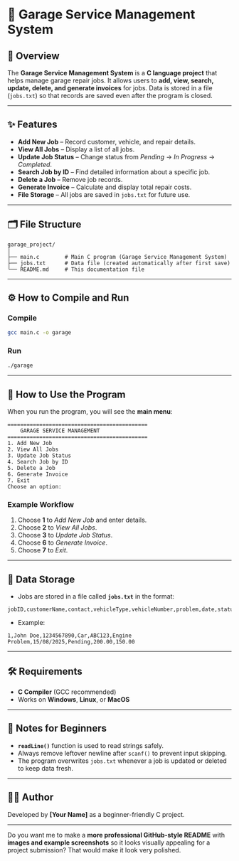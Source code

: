 # 🚗 Garage Service Management System

## 📌 Overview

The **Garage Service Management System** is a **C language project** that helps manage garage repair jobs.
It allows users to **add, view, search, update, delete, and generate invoices** for jobs.
Data is stored in a file (`jobs.txt`) so that records are saved even after the program is closed.

---

## ✨ Features

* **Add New Job** – Record customer, vehicle, and repair details.
* **View All Jobs** – Display a list of all jobs.
* **Update Job Status** – Change status from *Pending* → *In Progress* → *Completed*.
* **Search Job by ID** – Find detailed information about a specific job.
* **Delete a Job** – Remove job records.
* **Generate Invoice** – Calculate and display total repair costs.
* **File Storage** – All jobs are saved in `jobs.txt` for future use.

---

## 🗂 File Structure

```
garage_project/
│
├── main.c        # Main C program (Garage Service Management System)
├── jobs.txt      # Data file (created automatically after first save)
└── README.md     # This documentation file
```

---

## ⚙️ How to Compile and Run

### **Compile**

```bash
gcc main.c -o garage
```

### **Run**

```bash
./garage
```

---

## 📖 How to Use the Program

When you run the program, you will see the **main menu**:

```
============================================
    GARAGE SERVICE MANAGEMENT
============================================
1. Add New Job
2. View All Jobs
3. Update Job Status
4. Search Job by ID
5. Delete a Job
6. Generate Invoice
7. Exit
Choose an option:
```

### **Example Workflow**

1. Choose **1** to *Add New Job* and enter details.
2. Choose **2** to *View All Jobs*.
3. Choose **3** to *Update Job Status*.
4. Choose **6** to *Generate Invoice*.
5. Choose **7** to *Exit*.

---

## 💾 Data Storage

* Jobs are stored in a file called **`jobs.txt`** in the format:

```
jobID,customerName,contact,vehicleType,vehicleNumber,problem,date,status,partsCost,laborCost
```

* Example:

```
1,John Doe,1234567890,Car,ABC123,Engine Problem,15/08/2025,Pending,200.00,150.00
```

---

## 🛠 Requirements

* **C Compiler** (GCC recommended)
* Works on **Windows**, **Linux**, or **MacOS**

---

## 📌 Notes for Beginners

* **`readLine()`** function is used to read strings safely.
* Always remove leftover newline after `scanf()` to prevent input skipping.
* The program overwrites `jobs.txt` whenever a job is updated or deleted to keep data fresh.

---

## 👨‍💻 Author

Developed by **\[Your Name]** as a beginner-friendly C project.

---

Do you want me to make a **more professional GitHub-style README** with **images and example screenshots** so it looks visually appealing for a project submission? That would make it look very polished.
